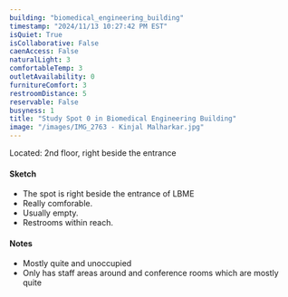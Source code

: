 ```yaml
---
building: "biomedical_engineering_building"
timestamp: "2024/11/13 10:27:42 PM EST"
isQuiet: True
isCollaborative: False
caenAccess: False
naturalLight: 3
comfortableTemp: 3
outletAvailability: 0
furnitureComfort: 3
restroomDistance: 5
reservable: False
busyness: 1
title: "Study Spot 0 in Biomedical Engineering Building"
image: "/images/IMG_2763 - Kinjal Malharkar.jpg"
---
```


Located: 2nd floor, right beside the entrance

#### Sketch
- The spot is right beside the entrance of LBME
- Really comforable.
- Usually empty.
- Restrooms within reach.


#### Notes
- Mostly quite and unoccupied 
- Only has staff areas around and conference rooms which are mostly quite

